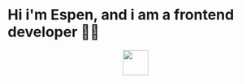 # Hi i'm Espen, and i am a frontend developer 👋🏼

<div align="center">
  <img src="https://media.giphy.com/media/WFZvB7VIXBgiz3oDXE/giphy.gif" width="50">
</div>
